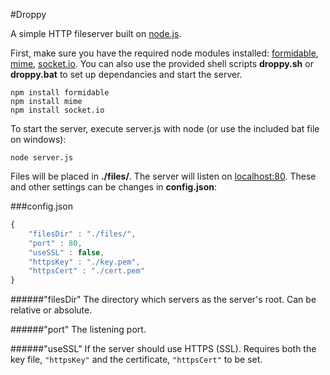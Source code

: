 #Droppy

A simple HTTP fileserver built on [node.js](http://nodejs.org/).

First, make sure you have the required node modules installed: [formidable](https://github.com/felixge/node-formidable), [mime](https://github.com/broofa/node-mime), [socket.io](https://github.com/learnboost/socket.io). You can also use the provided shell scripts **droppy.sh** or **droppy.bat** to set up dependancies and start the server.

    npm install formidable
    npm install mime
    npm install socket.io

To start the server, execute server.js with node (or use the included bat file on windows):

    node server.js

Files will be placed in **./files/**. The server will listen on [localhost:80](http://localhost/). These and other settings can be changes in **config.json**:

###config.json

````javascript
{
    "filesDir" : "./files/",
    "port" : 80,
    "useSSL" : false,
    "httpsKey" : "./key.pem",
    "httpsCert" : "./cert.pem"
}
````

######"filesDir"
The directory which servers as the server's root. Can be relative or absolute.

######"port"
The listening port.

######"useSSL"
If the server should use HTTPS (SSL). Requires both the key file, `"httpsKey"` and the certificate, `"httpsCert"` to be set.
